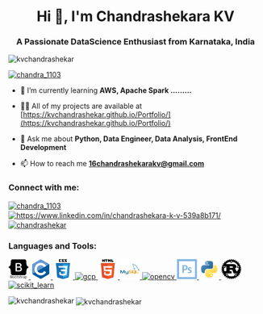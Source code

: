 <h1 align="center">Hi 🤗, I'm Chandrashekara KV</h1>
<h3 align="center">A Passionate DataScience Enthusiast from Karnataka, India</h3>

<p align="left"> <img src="https://komarev.com/ghpvc/?username=kvchandrashekar&label=Profile%20views&color=0e75b6&style=flat" alt="kvchandrashekar" /> </p>

<p align="left"> <a href="https://twitter.com/chandra_1103" target="blank"><img src="https://img.shields.io/twitter/follow/chandra_1103?logo=twitter&style=for-the-badge" alt="chandra_1103" /></a> </p>

- 🌱 I’m currently learning **AWS, Apache Spark .........**

- 👨‍💻 All of my projects are available at [https://kvchandrashekar.github.io/Portfolio/](https://kvchandrashekar.github.io/Portfolio/)

- 💬 Ask me about **Python, Data Engineer, Data Analysis, FrontEnd Development**

- 📫 How to reach me **16chandrashekarakv@gmail.com**

<!-- - 📄 Know about my experiences [https://drive.google.com/file/d/1xbRd_ZXrUtJq_mEfxdo6DT-Gqh1gY-ow/view?usp=sharing](https://drive.google.com/file/d/1xbRd_ZXrUtJq_mEfxdo6DT-Gqh1gY-ow/view?usp=sharing) -->

<h3 align="left">Connect with me:</h3>
<p align="left">
<a href="https://twitter.com/chandra_1103" target="blank"><img align="center" src="https://raw.githubusercontent.com/rahuldkjain/github-profile-readme-generator/master/src/images/icons/Social/twitter.svg" alt="chandra_1103" height="30" width="40" /></a>
<a href="https://linkedin.com/in/https://www.linkedin.com/in/chandrashekara-k-v-539a8b171/" target="blank"><img align="center" src="https://raw.githubusercontent.com/rahuldkjain/github-profile-readme-generator/master/src/images/icons/Social/linked-in-alt.svg" alt="https://www.linkedin.com/in/chandrashekara-k-v-539a8b171/" height="30" width="40" /></a>
<a href="https://www.facebook.com/profile.php?id=100008186891011" target="blank"><img align="center" src="https://raw.githubusercontent.com/rahuldkjain/github-profile-readme-generator/master/src/images/icons/Social/facebook.svg" alt="chandrashekar" height="30" width="40" /></a>
</p>

<h3 align="left">Languages and Tools:</h3>
<p align="left"> <a href="https://getbootstrap.com" target="_blank"> <img src="https://raw.githubusercontent.com/devicons/devicon/master/icons/bootstrap/bootstrap-plain-wordmark.svg" alt="bootstrap" width="40" height="40"/> </a> <a href="https://www.cprogramming.com/" target="_blank"> <img src="https://raw.githubusercontent.com/devicons/devicon/master/icons/c/c-original.svg" alt="c" width="40" height="40"/> </a> <a href="https://www.w3schools.com/css/" target="_blank"> <img src="https://raw.githubusercontent.com/devicons/devicon/master/icons/css3/css3-original-wordmark.svg" alt="css3" width="40" height="40"/> </a> <a href="https://cloud.google.com" target="_blank"> <img src="https://www.vectorlogo.zone/logos/google_cloud/google_cloud-icon.svg" alt="gcp" width="40" height="40"/> </a> <a href="https://www.w3.org/html/" target="_blank"> <img src="https://raw.githubusercontent.com/devicons/devicon/master/icons/html5/html5-original-wordmark.svg" alt="html5" width="40" height="40"/> </a> <a href="https://www.mysql.com/" target="_blank"> <img src="https://raw.githubusercontent.com/devicons/devicon/master/icons/mysql/mysql-original-wordmark.svg" alt="mysql" width="40" height="40"/> </a> <a href="https://opencv.org/" target="_blank"> <img src="https://www.vectorlogo.zone/logos/opencv/opencv-icon.svg" alt="opencv" width="40" height="40"/> </a> <a href="https://www.photoshop.com/en" target="_blank"> <img src="https://raw.githubusercontent.com/devicons/devicon/master/icons/photoshop/photoshop-line.svg" alt="photoshop" width="40" height="40"/> </a> <a href="https://www.python.org" target="_blank"> <img src="https://raw.githubusercontent.com/devicons/devicon/master/icons/python/python-original.svg" alt="python" width="40" height="40"/> </a> <a href="https://www.rust-lang.org" target="_blank"> <img src="https://raw.githubusercontent.com/devicons/devicon/master/icons/rust/rust-plain.svg" alt="rust" width="40" height="40"/> </a> <a href="https://scikit-learn.org/" target="_blank"> <img src="https://upload.wikimedia.org/wikipedia/commons/0/05/Scikit_learn_logo_small.svg" alt="scikit_learn" width="40" height="40"/> </a> </p>

<p><img align="left" src="https://github-readme-stats.vercel.app/api/top-langs?username=kvchandrashekar&show_icons=true&locale=en&layout=compact" alt="kvchandrashekar" /></p>

<p>&nbsp;<img align="center" src="https://github-readme-stats.vercel.app/api?username=kvchandrashekar&show_icons=true&locale=en" alt="kvchandrashekar" /></p>
